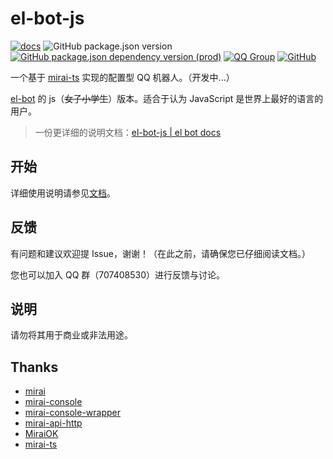 # el-bot-js

[![docs](https://github.com/ElpsyCN/el-bot-docs/workflows/docs/badge.svg)](https://docs.bot.elpsy.cn/js/)
![GitHub package.json version](https://img.shields.io/github/package-json/v/ElpsyCN/el-bot-js)
[![GitHub package.json dependency version (prod)](https://img.shields.io/github/package-json/dependency-version/ElpsyCN/el-bot-js/mirai-ts)](https://github.com/YunYouJun/mirai-ts)
[![QQ Group](https://img.shields.io/badge/qq%20group-707408530-12B7F5)](https://shang.qq.com/wpa/qunwpa?idkey=5b0eef3e3256ce23981f3b0aa2457175c66ca9194efd266fd0e9a7dbe43ed653)
[![GitHub](https://img.shields.io/github/license/ElpsyCN/el-bot-js)](https://github.com/ElpsyCN/el-bot-js/blob/master/LICENSE)

一个基于 [mirai-ts](https://github.com/YunYouJun/mirai-ts) 实现的配置型 QQ 机器人。（开发中...）

[el-bot](https://docs.bot.elpsy.cn/) 的 js（~~女子小学生~~）版本。适合于认为 JavaScript 是世界上最好的语言的用户。

> 一份更详细的说明文档：[el-bot-js | el bot docs](https://docs.bot.elpsy.cn/js/)

## 开始

详细使用说明请参见[文档](https://docs.bot.elpsy.cn/js/)。

## 反馈

有问题和建议欢迎提 Issue，谢谢！（在此之前，请确保您已仔细阅读文档。）

您也可以加入 QQ 群（707408530）进行反馈与讨论。

## 说明

请勿将其用于商业或非法用途。

## Thanks

- [mirai](https://github.com/mamoe/mirai)
- [mirai-console](https://github.com/mamoe/mirai-console)
- [mirai-console-wrapper](https://github.com/mamoe/mirai-console-wrapper)
- [mirai-api-http](https://github.com/mamoe/mirai-api-http)
- [MiraiOK](https://github.com/LXY1226/MiraiOK)
- [mirai-ts](https://github.com/YunYouJun/mirai-ts)
